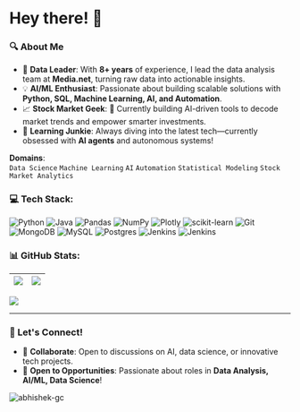 # Hey there! 👋  

### 🔍 About Me  
- 🚀 **Data Leader**: With **8+ years** of experience, I lead the data analysis team at **Media.net**, turning raw data into actionable insights.  
- 💡 **AI/ML Enthusiast**: Passionate about building scalable solutions with **Python, SQL, Machine Learning, AI, and Automation**.  
- 📈 **Stock Market Geek**: 🔭 Currently building AI-driven tools to decode market trends and empower smarter investments.  
- 🌱 **Learning Junkie**: Always diving into the latest tech—currently obsessed with **AI agents** and autonomous systems!

**Domains**:  
`Data Science` `Machine Learning` `AI` `Automation` `Statistical Modeling` `Stock Market Analytics`  

### 💻 Tech Stack:
![Python](https://img.shields.io/badge/python-3670A0?style=for-the-badge&logo=python&logoColor=ffdd54) 
![Java](https://img.shields.io/badge/java-%23ED8B00.svg?style=for-the-badge&logo=openjdk&logoColor=white) 
![Pandas](https://img.shields.io/badge/pandas-%23150458.svg?style=for-the-badge&logo=pandas&logoColor=white) 
![NumPy](https://img.shields.io/badge/numpy-%23013243.svg?style=for-the-badge&logo=numpy&logoColor=white) 
![Plotly](https://img.shields.io/badge/Plotly-%233F4F75.svg?style=for-the-badge&logo=plotly&logoColor=white) 
![scikit-learn](https://img.shields.io/badge/scikit--learn-%23F7931E.svg?style=for-the-badge&logo=scikit-learn&logoColor=white) 
![Git](https://img.shields.io/badge/git-%23F05033.svg?style=for-the-badge&logo=git&logoColor=white) 
![MongoDB](https://img.shields.io/badge/MongoDB-%234ea94b.svg?style=for-the-badge&logo=mongodb&logoColor=white) 
![MySQL](https://img.shields.io/badge/mysql-4479A1.svg?style=for-the-badge&logo=mysql&logoColor=white) 
![Postgres](https://img.shields.io/badge/postgres-%23316192.svg?style=for-the-badge&logo=postgresql&logoColor=white) 
![Jenkins](https://img.shields.io/badge/jenkins-%232C5263.svg?style=for-the-badge&logo=jenkins&logoColor=white)
![Jenkins](https://img.shields.io/badge/ai-%23ED8B00.svg?style=for-the-badge&logo=ai&logoColor=white)


### 📊 GitHub Stats:

| ![](https://github-contribution-stats.vercel.app/api/?username=Abhishek-gc) | ![](https://github-readme-streak-stats.herokuapp.com/?user=Abhishek-gc&theme=default&hide_border=true) |
|---|---|

![](https://github-readme-stats.vercel.app/api/top-langs/?username=Abhishek-gc&theme=default&hide_border=true&include_all_commits=true&count_private=false&layout=compact)


---

### 🤝 Let's Connect!  
- 💬 **Collaborate**: Open to discussions on AI, data science, or innovative tech projects.  
- 🚀 **Open to Opportunities**: Passionate about roles in **Data Analysis, AI/ML, Data Science**!  

 
<p align="left"> <img src="https://komarev.com/ghpvc/?username=abhishek-gc&label=Profile%20views&color=0e75b6&style=flat" alt="abhishek-gc" /> </p>
